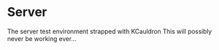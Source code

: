 # Server
The server test environment strapped with KCauldron
This will possibly never be working ever...
